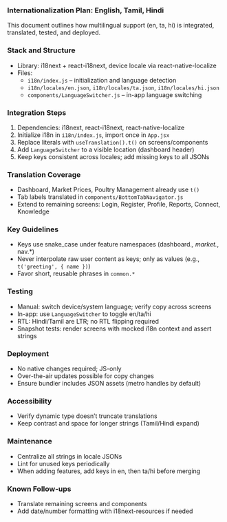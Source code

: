 ### Internationalization Plan: English, Tamil, Hindi

This document outlines how multilingual support (en, ta, hi) is integrated, translated, tested, and deployed.

### Stack and Structure
- Library: i18next + react-i18next, device locale via react-native-localize
- Files:
  - `i18n/index.js` – initialization and language detection
  - `i18n/locales/en.json`, `i18n/locales/ta.json`, `i18n/locales/hi.json`
  - `components/LanguageSwitcher.js` – in-app language switching

### Integration Steps
1) Dependencies: i18next, react-i18next, react-native-localize
2) Initialize i18n in `i18n/index.js`, import once in `App.jsx`
3) Replace literals with `useTranslation().t()` on screens/components
4) Add `LanguageSwitcher` to a visible location (dashboard header)
5) Keep keys consistent across locales; add missing keys to all JSONs

### Translation Coverage
- Dashboard, Market Prices, Poultry Management already use `t()`
- Tab labels translated in `components/BottomTabNavigator.js`
- Extend to remaining screens: Login, Register, Profile, Reports, Connect, Knowledge

### Key Guidelines
- Keys use snake_case under feature namespaces (dashboard.*, market.*, nav.*)
- Never interpolate raw user content as keys; only as values (e.g., `t('greeting', { name })`)
- Favor short, reusable phrases in `common.*`

### Testing
- Manual: switch device/system language; verify copy across screens
- In-app: use `LanguageSwitcher` to toggle en/ta/hi
- RTL: Hindi/Tamil are LTR; no RTL flipping required
- Snapshot tests: render screens with mocked i18n context and assert strings

### Deployment
- No native changes required; JS-only
- Over-the-air updates possible for copy changes
- Ensure bundler includes JSON assets (metro handles by default)

### Accessibility
- Verify dynamic type doesn’t truncate translations
- Keep contrast and space for longer strings (Tamil/Hindi expand)

### Maintenance
- Centralize all strings in locale JSONs
- Lint for unused keys periodically
- When adding features, add keys in en, then ta/hi before merging

### Known Follow-ups
- Translate remaining screens and components
- Add date/number formatting with i18next-resources if needed

